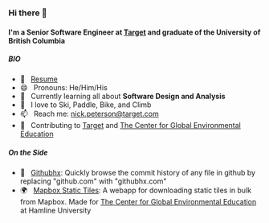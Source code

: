 ### Hi there 👋

#### I'm a Senior Software Engineer at [**Target**](https://github.com/target) and graduate of the University of British Columbia

##### BIO
- :bookmark_tabs: &nbsp; [Resume](https://github.com/nicklpeterson/resume/blob/main/npeterson.pdf)
- 😄 &nbsp; Pronouns: He/Him/His
- 🌱 &nbsp; Currently learning all about **Software Design and Analysis**
- :goggles: &nbsp; I love to Ski, Paddle, Bike, and Climb
- 📫 &nbsp; Reach me: [nick.peterson@target.com](mailto:nick.peterson@target.com)
- :floppy_disk: &nbsp; Contributing to [Target](https://github.com/target) and [The Center for Global Environmental Education](https://www.hamline.edu/education/cgee/)

##### On the Side
- :floppy_disk: &nbsp; [Githubhx](https://githubhx.com/nicklpeterson/adminer-postgres): Quickly browse the commit history of any file in github by replacing "github.com" with "githubhx.com"
- :earth_africa: &nbsp; [Mapbox Static Tiles](https://github.com/nicklpeterson/mapbox-tiles): A webapp for downloading static tiles in bulk from Mapbox. Made for [The Center for Global Environmental Education](https://www.hamline.edu/education/cgee/) at Hamline University

<!--
##### Tech I use daily
<div>
	<img width="50" src="https://user-images.githubusercontent.com/25181517/183890598-19a0ac2d-e88a-4005-a8df-1ee36782fde1.png" alt="TypeScript" title="TypeScript"/>
	<img width="50" src="https://user-images.githubusercontent.com/25181517/183897015-94a058a6-b86e-4e42-a37f-bf92061753e5.png" alt="React" title="React"/>
	<img width="50" src="https://github.com/marwin1991/profile-technology-icons/assets/136815194/5f8c622c-c217-4649-b0a9-7e0ee24bd704" alt="Next.js" title="Next.js"/>
	<img width="50" src="https://user-images.githubusercontent.com/25181517/187955008-981340e6-b4cc-441b-80cf-7a5e94d29e7e.png" alt="webpack" title="webpack"/>
	<img width="50" src="https://user-images.githubusercontent.com/25181517/185062810-7ee0c3d2-17f2-4a98-9d8a-a9576947692b.png" alt="Kotlin" title="Kotlin"/>
	<img width="50" src="https://user-images.githubusercontent.com/25181517/117201156-9a724800-adec-11eb-9a9d-3cd0f67da4bc.png" alt="Java" title="Java"/>
	<img width="50" src="https://user-images.githubusercontent.com/25181517/183015296-d406cb7c-e374-440d-8057-580f08121db9.png" alt="Micronaut" title="Micronaut"/>
	<img width="50" src="https://user-images.githubusercontent.com/25181517/192107004-2d2fff80-d207-4916-8a3e-130fee5ee495.png" alt="kafka" title="kafka"/>
	<img width="50" src="https://user-images.githubusercontent.com/25181517/117208740-bfb78400-adf5-11eb-97bb-09072b6bedfc.png" alt="PostgreSQL" title="PostgreSQL"/>
	<img width="50" src="https://user-images.githubusercontent.com/25181517/182884177-d48a8579-2cd0-447a-b9a6-ffc7cb02560e.png" alt="mongoDB" title="mongoDB"/>
</div> -->
